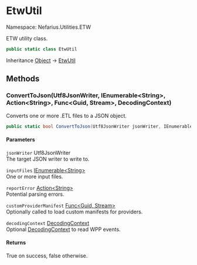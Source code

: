 # EtwUtil

Namespace: Nefarius.Utilities.ETW

ETW utility class.

```csharp
public static class EtwUtil
```

Inheritance [Object](https://docs.microsoft.com/en-us/dotnet/api/system.object) → [EtwUtil](./nefarius.utilities.etw.etwutil.md)

## Methods

### <a id="methods-converttojson"/>**ConvertToJson(Utf8JsonWriter, IEnumerable&lt;String&gt;, Action&lt;String&gt;, Func&lt;Guid, Stream&gt;, DecodingContext)**

Converts one or more .ETL files to a JSON object.

```csharp
public static bool ConvertToJson(Utf8JsonWriter jsonWriter, IEnumerable<String> inputFiles, Action<String> reportError, Func<Guid, Stream> customProviderManifest, DecodingContext decodingContext)
```

#### Parameters

`jsonWriter` Utf8JsonWriter<br>
The target JSON writer to write to.

`inputFiles` [IEnumerable&lt;String&gt;](https://docs.microsoft.com/en-us/dotnet/api/system.collections.generic.ienumerable-1)<br>
One or more input files.

`reportError` [Action&lt;String&gt;](https://docs.microsoft.com/en-us/dotnet/api/system.action-1)<br>
Potential parsing errors.

`customProviderManifest` [Func&lt;Guid, Stream&gt;](https://docs.microsoft.com/en-us/dotnet/api/system.func-2)<br>
Optionally called to load custom manifests for providers.

`decodingContext` [DecodingContext](./nefarius.utilities.etw.deserializer.wpp.decodingcontext.md)<br>
Optional [DecodingContext](./nefarius.utilities.etw.deserializer.wpp.decodingcontext.md) to read WPP events.

#### Returns

True on success, false otherwise.
